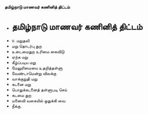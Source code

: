 **தமிழ்நாடு மாணவர் கணினித் திட்டம்**
- # தமிழ்நாடு மாணவர் கணினித் திட்டம்
- v. மறுதலி
- மறு தொடர்பு துற
- உடைமைதுற உரிமை கைவிடு
- ஏற்க மறு
- கீழ்ப்படிய மறு
- மேலுரிமையை உதறித்தள்ளு
- வேண்டாமென்று விலக்கு
- வாக்குறுதி மறு
- கடனை மறு
- பொதுக்கடனைத் தள்ளுபடி செய்
- கடமை துற
- மனைவி வகையில் ஒதுக்கி வை
- நீக்கு.

